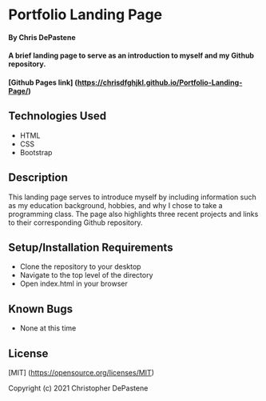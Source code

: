 # Portfolio Landing Page

#### By Chris DePastene

#### A brief landing page to serve as an introduction to myself and my Github repository.

#### [Github Pages link] (https://chrisdfghjkl.github.io/Portfolio-Landing-Page/)

## Technologies Used

* HTML
* CSS
* Bootstrap

## Description

This landing page serves to introduce myself by including information such as my education background, hobbies, and why I chose to take a programming class. The page also highlights three recent projects and links to their corresponding Github repository.

## Setup/Installation Requirements

* Clone the repository to your desktop
* Navigate to the top level of the directory
* Open index.html in your browser

## Known Bugs

* None at this time

## License

[MIT] (https://opensource.org/licenses/MIT)

Copyright (c) 2021 Christopher DePastene
